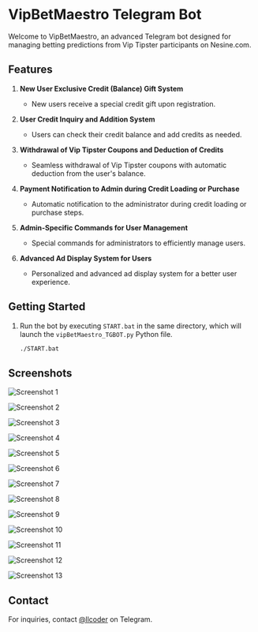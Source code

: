 # VipBetMaestro Telegram Bot

Welcome to VipBetMaestro, an advanced Telegram bot designed for managing betting predictions from Vip Tipster participants on Nesine.com.

## Features

1. **New User Exclusive Credit (Balance) Gift System**
   - New users receive a special credit gift upon registration.

2. **User Credit Inquiry and Addition System**
   - Users can check their credit balance and add credits as needed.

3. **Withdrawal of Vip Tipster Coupons and Deduction of Credits**
   - Seamless withdrawal of Vip Tipster coupons with automatic deduction from the user's balance.

4. **Payment Notification to Admin during Credit Loading or Purchase**
   - Automatic notification to the administrator during credit loading or purchase steps.

5. **Admin-Specific Commands for User Management**
   - Special commands for administrators to efficiently manage users.

6. **Advanced Ad Display System for Users**
   - Personalized and advanced ad display system for a better user experience.

## Getting Started

1. Run the bot by executing `START.bat` in the same directory, which will launch the `vipBetMaestro_TGBOT.py` Python file.
   ```bash
   ./START.bat
   

## Screenshots

![Screenshot 1](screenshot/screenshot1.png)

![Screenshot 2](screenshot/screenshot2.png)

![Screenshot 3](screenshot/screenshot3.png)

![Screenshot 4](screenshot/screenshot4.png)

![Screenshot 5](screenshot/screenshot5.png)

![Screenshot 6](screenshot/screenshot6.png)

![Screenshot 7](screenshot/screenshot7.png)

![Screenshot 8](screenshot/screenshot8.png)

![Screenshot 9](screenshot/screenshot9.png)

![Screenshot 10](screenshot/screenshot10.png)

![Screenshot 11](screenshot/screenshot11.png)

![Screenshot 12](screenshot/screenshot12.png)

![Screenshot 13](screenshot/screenshot13.png)

## Contact

For inquiries, contact [@llcoder](https://t.me/llcoder) on Telegram.
